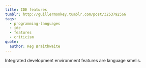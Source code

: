 ```yaml
---
title: IDE features
tumblr: http://guillermonkey.tumblr.com/post/3253792566
tags:
  - programming-languages
  - ide
  - features
  - criticism
quote:
  author: Reg Braithwaite
---
```


Integrated development environment features are language smells.
